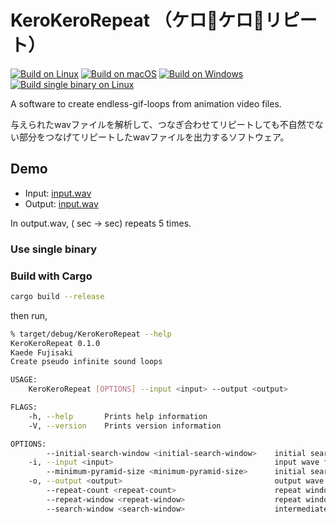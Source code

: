 # KeroKeroRepeat （ケロ🐸ケロ🐸リピート）

[![Build on Linux](https://github.com/ledyba/KeroKeroRepeat/workflows/Build%20on%20Linux/badge.svg)](https://github.com/ledyba/KeroKeroRepeat/actions?query=workflow%3A%22Build+on+Linux%22)
[![Build on macOS](https://github.com/ledyba/KeroKeroRepeat/workflows/Build%20on%20macOS/badge.svg)](https://github.com/ledyba/KeroKeroRepeat/actions?query=workflow%3A%22Build+on+macOS%22)
[![Build on Windows](https://github.com/ledyba/KeroKeroRepeat/workflows/Build%20on%20Windows/badge.svg)](https://github.com/ledyba/KeroKeroRepeat/actions?query=workflow%3A%22Build+on+Windows%22)  
[![Build single binary on Linux](https://github.com/ledyba/KeroKeroRepeat/workflows/Build%20single%20binary%20on%20Linux/badge.svg)](https://github.com/ledyba/KeroKeroRepeat/actions?query=workflow%3A%22Build+single+binary+on+Linux%22)

A software to create endless-gif-loops from animation video files.

与えられたwavファイルを解析して、つなぎ合わせてリピートしても不自然でない部分をつなげてリピートしたwavファイルを出力するソフトウェア。

## Demo

 - Input: [input.wav](https://github.com/ledyba/KeroKeroRepeat/raw/magistra/input.wav)
 - Output: [input.wav](https://github.com/ledyba/KeroKeroRepeat/raw/magistra/output.wav)

In output.wav, ( sec -> sec) repeats 5 times.

### Use single binary

### Build with Cargo

```bash
cargo build --release
```

then run,

```bash
% target/debug/KeroKeroRepeat --help
KeroKeroRepeat 0.1.0
Kaede Fujisaki
Create pseudo infinite sound loops

USAGE:
    KeroKeroRepeat [OPTIONS] --input <input> --output <output>

FLAGS:
    -h, --help       Prints help information
    -V, --version    Prints version information

OPTIONS:
        --initial-search-window <initial-search-window>    initial search window [default: 256]
    -i, --input <input>                                    input wave file
        --minimum-pyramid-size <minimum-pyramid-size>      initial search window [default: 1024]
    -o, --output <output>                                  output wave file
        --repeat-count <repeat-count>                      repeat window [default: 10]
        --repeat-window <repeat-window>                    repeat window [default: 2048]
        --search-window <search-window>                    intermediate search window [default: 512]
```

